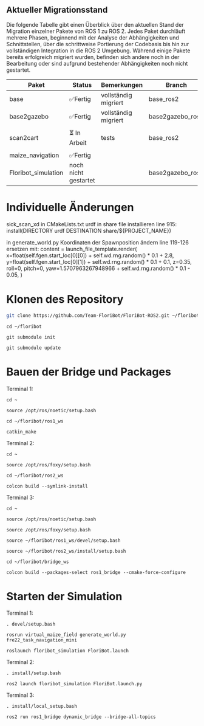 ## Aktueller Migrationsstand

Die folgende Tabelle gibt einen Überblick über den aktuellen Stand der Migration einzelner Pakete von ROS 1 zu ROS 2. Jedes Paket durchläuft mehrere Phasen, beginnend mit der Analyse der Abhängigkeiten und Schnittstellen, über die schrittweise Portierung der Codebasis bis hin zur vollständigen Integration in die ROS 2 Umgebung. Während einige Pakete bereits erfolgreich migriert wurden, befinden sich andere noch in der Bearbeitung oder sind aufgrund bestehender Abhängigkeiten noch nicht gestartet.

| Paket                 | Status             | Bemerkungen                                   | Branch           |Wer        |
|-----------------------|--------------------|-----------------------------------------------|------------------|-----------|
| base                  | ✅Fertig           | vollständig migriert                          | base_ros2        | Aaron    |
| base2gazebo           | ✅Fertig           | vollständig migriert                          | base2gazebo_ros2 | Jannis  |
| scan2cart             | ⏳ In Arbeit       | tests                                             | base_ros2        | Jannis & Aaron   |
| maize_navigation      | ✅Fertig        |                                            |                  | Aaron    |
| Floribot_simulation   | noch nicht gestartet       |                                               | base2gazebo_ros2 |          |

# Individuelle Änderungen
sick_scan_xd in CMakeLists.txt urdf in share file installieren
line 915: install(DIRECTORY urdf DESTINATION share/${PROJECT_NAME})

in generate_world.py Koordinaten der Spawnposition ändern
line 119-126 ersetzen mit:
      content = launch_file_template.render(
          x=float(self.fgen.start_loc[0][0]) + self.wd.rng.random() * 0.1 + 2.8,
          y=float(self.fgen.start_loc[0][1]) + self.wd.rng.random() * 0.1 + 0.1,
          z=0.35,
          roll=0,
          pitch=0,
          yaw=1.5707963267948966 + self.wd.rng.random() * 0.1 - 0.05,
      )
# Klonen des Repository
```bash
git clone https://github.com/Team-FloriBot/FloriBot-ROS2.git ~/floribot
```
```
cd ~/floribot
```
```
git submodule init
```
```
git submodule update
```

# Bauen der Bridge und Packages
Terminal 1:
```
cd ~
```
```
source /opt/ros/noetic/setup.bash
```
```
cd ~/floribot/ros1_ws
```
```
catkin_make
```
Terminal 2:
```
cd ~
```
```
source /opt/ros/foxy/setup.bash
```
```
cd ~/floribot/ros2_ws
```
```
colcon build --symlink-install
```
Terminal 3:
```
cd ~
```
```
source /opt/ros/noetic/setup.bash
```
```
source /opt/ros/foxy/setup.bash
```
```
source ~/floribot/ros1_ws/devel/setup.bash
```
```
source ~/floribot/ros2_ws/install/setup.bash
```
```
cd ~/floribot/bridge_ws
```
```
colcon build --packages-select ros1_bridge --cmake-force-configure
```
# Starten der Simulation
Terminal 1:
```
. devel/setup.bash
```
```
rosrun virtual_maize_field generate_world.py fre22_task_navigation_mini
```
```
roslaunch floribot_simulation FloriBot.launch
```
Terminal 2:
```
. install/setup.bash
```
```
ros2 launch floribot_simulation FloriBot.launch.py
```
Terminal 3:
```
. install/local_setup.bash
```
```
ros2 run ros1_bridge dynamic_bridge --bridge-all-topics
```





